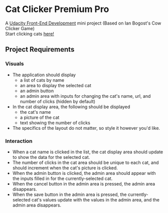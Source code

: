 # Cat Clicker Premium Pro

A [Udacity Front-End Development](https://www.udacity.com/course/front-end-web-developer-nanodegree--nd001) mini project
(Based on Ian Bogost's Cow Clicker Game)\
Start clicking cats [here!](https://tinylittlemaggie.github.io/Cat-Clicker/)

## Project Requirements

### Visuals

* The application should display
  * a list of cats by name
  * an area to display the selected cat
  * an admin button
  * an admin area with inputs for changing the cat's name, url, and number of clicks (hidden by default)
* In the cat display area, the following should be displayed
  * the cat's name
  * a picture of the cat
  * text showing the number of clicks
* The specifics of the layout do not matter, so style it however you'd like.

### Interaction

* When a cat name is clicked in the list, the cat display area should update to show the data for the selected cat.
* The number of clicks in the cat area should be unique to each cat, and should increment when the cat's picture is clicked.
* When the admin button is clicked, the admin area should appear with the inputs filled in for the currently-selected cat.
* When the cancel button in the admin area is pressed, the admin area disappears.
* When the save button in the admin area is pressed, the currently-selected cat's values update with the values in the admin area, and the admin area disappears.
